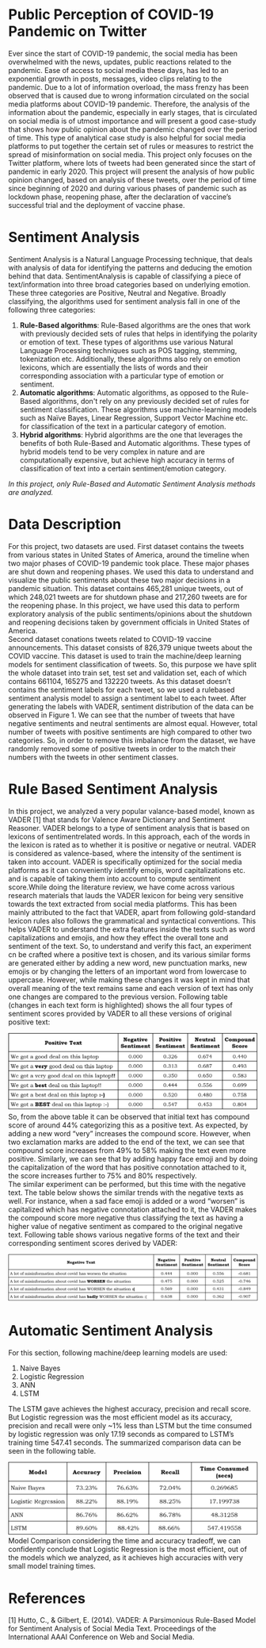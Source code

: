 # Public Perception of COVID-19 Pandemic on Twitter

Ever since the start of COVID-19 pandemic, the social media has been overwhelmed with the news, updates, public reactions related to the pandemic. Ease of access to social media these days, has led to an exponential growth in posts, messages, video clips relating to the pandemic. Due to a lot of information overload, the mass frenzy has been observed that is caused due to wrong information circulated on the social media platforms about COVID-19 pandemic. Therefore, the analysis of the information about the pandemic, especially in early stages, that is circulated on social media is of utmost importance and will present a good case-study that shows how public opinion about the pandemic changed over the  period of time. This type of analytical case study is also helpful for social media platforms to put together the certain set of rules or measures to restrict the spread of misinformation on social media. This project only focuses on the Twitter platform, where lots of tweets had been generated since the start of pandemic in early 2020. This project will present the analysis of how public opinion changed, based on analysis of these tweets, over the period of time since beginning of 2020 and during various phases of pandemic such as lockdown phase, reopening phase, after the declaration of vaccine’s successful trial and the deployment of vaccine phase.  

# Sentiment Analysis
Sentiment Analysis is a Natural Language Processing technique, that deals with analysis of data for identifying the patterns and deducing the emotion behind that data. SentimentAnalysis is capable of classifying a piece of text/information into three broad categories based on underlying emotion. These three categories are Positive, Neutral and Negative. Broadly classifying, the algorithms used for sentiment analysis fall in one of the following three categories:  
1. **Rule-Based algorithms**: Rule-Based algorithms are the ones that work with previously decided sets of rules that helps in identifying the polarity or emotion of text. These types of algorithms use various Natural Language Processing techniques such as POS tagging, stemming, tokenization etc. Additionally, these algorithms also rely on emotion lexicons, which are essentially the lists of words and their corresponding association with a particular type of emotion or sentiment.    
2. **Automatic algorithms**: Automatic algorithms, as opposed to the Rule-Based algorithms, don't rely on any previously decided set of rules for sentiment classification. These algorithms use machine-learning models such as Naïve Bayes, Linear Regression, Support Vector Machine etc. for classification of the text in a particular category of emotion.  
3. **Hybrid algorithms**: Hybrid algorithms are the one that leverages the benefits of both Rule-Based and Automatic algorithms. These types of hybrid models tend to be very complex in nature and are computationally expensive, but achieve high accuracy in terms of classification of text into a certain sentiment/emotion category.  
  
*In this project, only Rule-Based and Automatic Sentiment Analysis methods are analyzed.*

# Data Description
For this project, two datasets are used. First dataset contains the tweets from various states in United States of America, around the timeline when two major phases of COVID-19 pandemic took place. These major phases are shut down and reopening phases. We used this data to understand and visualize the public sentiments about these two major decisions in a pandemic situation. This dataset contains 465,281 unique tweets, out of which 248,021 tweets are for shutdown phase and 217,260 tweets are for the reopening phase. In this project, we have used this data to perform exploratory analysis of the public sentiments/opinions about the shutdown and reopening decisions taken by government
officials in United States of America.  
Second dataset conations tweets related to COVID-19 vaccine announcements. This dataset consists of 826,379 unique tweets about the COVID vaccine. This dataset is used to train the machine/deep learning models for sentiment classification of tweets. So, this purpose we have split the whole dataset into train set, test set and validation set, each of which contains 661104, 165275 and 132220 tweets. As this dataset doesn’t contains the sentiment labels for each tweet, so we used a rulebased sentiment analysis model to assign a sentiment label to each tweet. After generating the labels with VADER, sentiment distribution of the data can be observed in Figure 1. We can see that the number of tweets that have negative sentiments and neutral sentiments are almost equal. However, total number of tweets with positive
sentiments are high compared to other two categories. So, in order to remove this imbalance from the dataset, we have randomly removed some of positive tweets in order to the match their numbers with the tweets in other sentiment classes.

# Rule Based Sentiment Analysis
In this project, we analyzed a very popular valance-based model, known as VADER [1] that stands for Valence Aware Dictionary and Sentiment Reasoner. VADER belongs to a type of sentiment analysis that is based on lexicons of sentimentrelated words. In this approach, each of the words in the lexicon is rated as to whether it is positive or negative or neutral. VADER is considered as valence-based, where the intensity of the sentiment is taken into account. VADER is specifically optimized for the social media platforms as it can conveniently identify emojis, word capitalizations etc. and is capable of taking them into account to compute sentiment score.While doing the literature review, we have come across various research materials that lauds the VADER lexicon for being very sensitive towards the text extracted from social media platforms. This has been mainly attributed to the fact that VADER, apart from following gold-standard lexicon rules also follows the grammatical and syntactical conventions. This helps VADER to understand the extra features inside the texts such as word capitalizations and emojis, and how they effect the overall tone and sentiment of the text. So, to understand and verify this fact, an experiment cn be crafted where a positive text is chosen, and its various similar forms are generated either by adding a new word, new punctuation marks, new emojis or by changing the letters of an important word from lowercase to uppercase. However, while making these changes it was kept in mind that overall meaning of the text remains same and each version of text has only one changes are compared to the previous version. Following table (changes in each text form is highlighted) shows the all four types of sentiment scores provided by VADER to all these versions of original positive text:  
  
![VADER Positive Sentiment](https://github.com/sachin255701/SentimentAnalysis/blob/main/images/Vader_positive_table.png?raw=true)
So, from the above table it can be observed that initial text has compound score of around 44% categorizing this as a positive text. As expected, by adding a new word “very” increases the compound score. However, when two exclamation marks are added to the end of the text, we can see that compound score increases from 49% to 58% making the text even more positive. Similarly, we can see that by adding happy face emoji and by doing the capitalization of the word that has positive connotation attached to it, the score increases further to 75% and 80% respectively.  
The similar experiment can be performed, but this time with the negative text. The table below shows the similar trends with the negative texts as well. For instance, when a sad face emoji is added or a word “worsen” is capitalized which has negative connotation attached to it, the VADER makes the compound score more negative thus classifying the text as having a higher value of negative sentiment as compared to the original negative text. Following table shows various negative forms of the text and their corresponding sentiment scores derived by VADER:  
  
![VADER Negative Sentiment](https://github.com/sachin255701/SentimentAnalysis/blob/main/images/Vader_negative_table.png?raw=true)

# Automatic Sentiment Analysis
For this section, following machine/deep learning models are used:
1. Naive Bayes
2. Logistic Regression
3. ANN
4. LSTM

The LSTM gave achieves the highest accuracy, precision and recall score. But Logistic regression was the most efficient model as its accuracy, precision and recall were only ~1% less than LSTM but the time consumed by logistic regression was only 17.19 seconds as compared to LSTM’s training time 547.41 seconds. The summarized comparison data can be seen in the following table. 
  
![Model Comparison](https://github.com/sachin255701/SentimentAnalysis/blob/main/images/model_comp.png?raw=true)
Model Comparison considering the time and accuracy tradeoff, we can confidently conclude that Logistic Regression is the most efficient, out of the models which we analyzed, as it achieves high accuracies with very small model training times.

# References
[1] Hutto, C., & Gilbert, E. (2014). VADER: A Parsimonious Rule-Based Model for Sentiment Analysis of Social Media Text. Proceedings of the International AAAI Conference on Web and Social Media.
